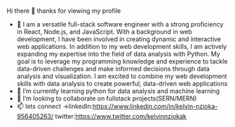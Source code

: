  Hi there 👋 thanks for viewing my profile 

- 🔭 I am a versatile full-stack software engineer with a strong proficiency in React, Node.js, and JavaScript. With a background in web development, I have been involved in creating dynamic and interactive web applications. In addition to my web development skills, I am actively expanding my expertise into the field of data analysis with Python. My goal is to leverage my programming knowledge and experience to tackle data-driven challenges and make informed decisions through data analysis and visualization. I am excited to combine my web development skills with data analysis to create powerful, data-driven web applications
- 🌱 I’m currently learning python for data analysis and machine learning
- 👯 I’m looking to collaborate on fullstack projects(SERN/MERN)
- 📫 lets connect ->linkedIn:https://www.linkedin.com/in/kelvin-nzioka-956405263/
                      twitter:https://www.twitter.com/kelvinnziokak  
                                           
                     
